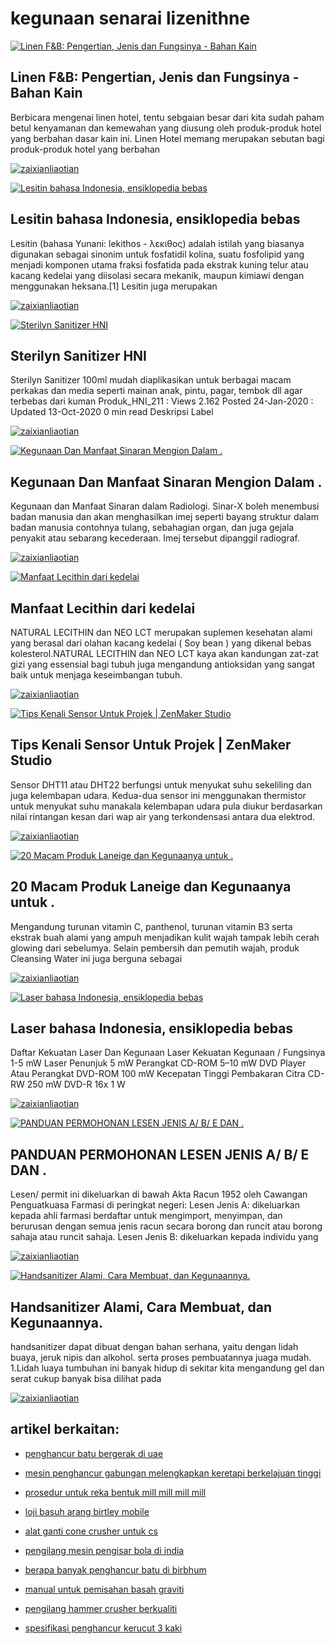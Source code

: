 # kegunaan senarai lizenithne
<a href="https://mnn.zoosnet.net/LR/Chatpre.aspx?id=MNN94995150&p=https://topgrinding.com/" target="_blank">![Linen F&B: Pengertian, Jenis dan Fungsinya - Bahan Kain](https://github.com/technlg/images/blob/main/4.jpg)</a>
## Linen F&B: Pengertian, Jenis dan Fungsinya - Bahan Kain
Berbicara mengenai linen hotel, tentu sebgaian besar dari kita sudah paham betul kenyamanan dan kemewahan yang diusung oleh produk-produk hotel yang berbahan dasar kain ini. Linen Hotel memang merupakan sebutan bagi produk-produk hotel yang berbahan 
<a href="https://mnn.zoosnet.net/LR/Chatpre.aspx?id=MNN94995150&p=https://topgrinding.com/" target="_blank"><img src="https://github.com/technlg/images/raw/main/chat11.jpg" alt="zaixianliaotian"/></a><a href="//whatsapp.shibangsoft.com/WhatsApp.php" ><img src="https://github.com/technlg/images/raw/main/chat11.png" alt=""></a>
<a href="https://mnn.zoosnet.net/LR/Chatpre.aspx?id=MNN94995150&p=https://topgrinding.com/" target="_blank">![Lesitin bahasa Indonesia, ensiklopedia bebas](https://github.com/technlg/images/blob/main/41.jpg)</a>
## Lesitin bahasa Indonesia, ensiklopedia bebas
Lesitin (bahasa Yunani: lekithos - λεκιθος) adalah istilah yang biasanya digunakan sebagai sinonim untuk fosfatidil kolina, suatu fosfolipid yang menjadi komponen utama fraksi fosfatida pada ekstrak kuning telur atau kacang kedelai yang diisolasi secara mekanik, maupun kimiawi dengan menggunakan heksana.[1] Lesitin juga merupakan 
<a href="https://mnn.zoosnet.net/LR/Chatpre.aspx?id=MNN94995150&p=https://topgrinding.com/" target="_blank"><img src="https://github.com/technlg/images/raw/main/chat11.jpg" alt="zaixianliaotian"/></a><a href="//whatsapp.shibangsoft.com/WhatsApp.php" ><img src="https://github.com/technlg/images/raw/main/chat11.png" alt=""></a>
<a href="https://mnn.zoosnet.net/LR/Chatpre.aspx?id=MNN94995150&p=https://topgrinding.com/" target="_blank">![Sterilyn Sanitizer HNI](https://github.com/technlg/images/blob/main/34.jpg)</a>
## Sterilyn Sanitizer HNI
Sterilyn Sanitizer 100ml mudah diaplikasikan untuk berbagai macam perkakas dan media seperti mainan anak, pintu, pagar, tembok dll agar terbebas dari kuman Produk_HNI_211 : Views 2.162 Posted 24-Jan-2020 : Updated 13-Oct-2020 0 min read Deskripsi Label
<a href="https://mnn.zoosnet.net/LR/Chatpre.aspx?id=MNN94995150&p=https://topgrinding.com/" target="_blank"><img src="https://github.com/technlg/images/raw/main/chat11.jpg" alt="zaixianliaotian"/></a><a href="//whatsapp.shibangsoft.com/WhatsApp.php" ><img src="https://github.com/technlg/images/raw/main/chat11.png" alt=""></a>
<a href="https://mnn.zoosnet.net/LR/Chatpre.aspx?id=MNN94995150&p=https://topgrinding.com/" target="_blank">![Kegunaan Dan Manfaat Sinaran Mengion Dalam .](https://github.com/technlg/images/blob/main/22.jpg)</a>
## Kegunaan Dan Manfaat Sinaran Mengion Dalam .
Kegunaan dan Manfaat Sinaran dalam Radiologi. Sinar-X boleh menembusi badan manusia dan akan menghasilkan imej seperti bayang struktur dalam badan manusia contohnya tulang, sebahagian organ, dan juga gejala penyakit atau sebarang kecederaan. Imej tersebut dipanggil radiograf.
<a href="https://mnn.zoosnet.net/LR/Chatpre.aspx?id=MNN94995150&p=https://topgrinding.com/" target="_blank"><img src="https://github.com/technlg/images/raw/main/chat11.jpg" alt="zaixianliaotian"/></a><a href="//whatsapp.shibangsoft.com/WhatsApp.php" ><img src="https://github.com/technlg/images/raw/main/chat11.png" alt=""></a>
<a href="https://mnn.zoosnet.net/LR/Chatpre.aspx?id=MNN94995150&p=https://topgrinding.com/" target="_blank">![Manfaat Lecithin dari kedelai](https://github.com/technlg/images/blob/main/61.jpg)</a>
## Manfaat Lecithin dari kedelai
NATURAL LECITHIN dan NEO LCT merupakan suplemen kesehatan alami yang berasal dari olahan kacang kedelai ( Soy bean ) yang dikenal bebas kolesterol.NATURAL LECITHIN dan NEO LCT kaya akan kandungan zat-zat gizi yang essensial bagi tubuh juga mengandung antioksidan yang sangat baik untuk menjaga keseimbangan tubuh. 
<a href="https://mnn.zoosnet.net/LR/Chatpre.aspx?id=MNN94995150&p=https://topgrinding.com/" target="_blank"><img src="https://github.com/technlg/images/raw/main/chat11.jpg" alt="zaixianliaotian"/></a><a href="//whatsapp.shibangsoft.com/WhatsApp.php" ><img src="https://github.com/technlg/images/raw/main/chat11.png" alt=""></a>
<a href="https://mnn.zoosnet.net/LR/Chatpre.aspx?id=MNN94995150&p=https://topgrinding.com/" target="_blank">![Tips Kenali Sensor Untuk Projek | ZenMaker Studio](https://github.com/technlg/images/blob/main/19.jpg)</a>
## Tips Kenali Sensor Untuk Projek | ZenMaker Studio
Sensor DHT11 atau DHT22 berfungsi untuk menyukat suhu sekeliling dan juga kelembapan udara. Kedua-dua sensor ini menggunakan thermistor untuk menyukat suhu manakala kelembapan udara pula diukur berdasarkan nilai rintangan kesan dari wap air yang terkondensasi antara dua elektrod.
<a href="https://mnn.zoosnet.net/LR/Chatpre.aspx?id=MNN94995150&p=https://topgrinding.com/" target="_blank"><img src="https://github.com/technlg/images/raw/main/chat11.jpg" alt="zaixianliaotian"/></a><a href="//whatsapp.shibangsoft.com/WhatsApp.php" ><img src="https://github.com/technlg/images/raw/main/chat11.png" alt=""></a>
<a href="https://mnn.zoosnet.net/LR/Chatpre.aspx?id=MNN94995150&p=https://topgrinding.com/" target="_blank">![20 Macam Produk Laneige dan Kegunaanya untuk .](https://github.com/technlg/images/blob/main/49.jpg)</a>
## 20 Macam Produk Laneige dan Kegunaanya untuk .
Mengandung turunan vitamin C, panthenol, turunan vitamin B3 serta ekstrak buah alami yang ampuh menjadikan kulit wajah tampak lebih cerah glowing dari sebelumya. Selain pembersih dan pemutih wajah, produk Cleansing Water ini juga berguna sebagai
<a href="https://mnn.zoosnet.net/LR/Chatpre.aspx?id=MNN94995150&p=https://topgrinding.com/" target="_blank"><img src="https://github.com/technlg/images/raw/main/chat11.jpg" alt="zaixianliaotian"/></a><a href="//whatsapp.shibangsoft.com/WhatsApp.php" ><img src="https://github.com/technlg/images/raw/main/chat11.png" alt=""></a>
<a href="https://mnn.zoosnet.net/LR/Chatpre.aspx?id=MNN94995150&p=https://topgrinding.com/" target="_blank">![Laser bahasa Indonesia, ensiklopedia bebas](https://github.com/technlg/images/blob/main/27.jpg)</a>
## Laser bahasa Indonesia, ensiklopedia bebas
Daftar Kekuatan Laser Dan Kegunaan Laser Kekuatan Kegunaan / Fungsinya 1-5 mW Laser Penunjuk 5 mW Perangkat CD-ROM 5–10 mW DVD Player Atau Perangkat DVD-ROM 100 mW Kecepatan Tinggi Pembakaran Citra CD-RW 250 mW DVD-R 16x 1 W
<a href="https://mnn.zoosnet.net/LR/Chatpre.aspx?id=MNN94995150&p=https://topgrinding.com/" target="_blank"><img src="https://github.com/technlg/images/raw/main/chat11.jpg" alt="zaixianliaotian"/></a><a href="//whatsapp.shibangsoft.com/WhatsApp.php" ><img src="https://github.com/technlg/images/raw/main/chat11.png" alt=""></a>
<a href="https://mnn.zoosnet.net/LR/Chatpre.aspx?id=MNN94995150&p=https://topgrinding.com/" target="_blank">![PANDUAN PERMOHONAN LESEN JENIS A/ B/ E DAN .](https://github.com/technlg/images/blob/main/7.jpg)</a>
## PANDUAN PERMOHONAN LESEN JENIS A/ B/ E DAN .
Lesen/ permit ini dikeluarkan di bawah Akta Racun 1952 oleh Cawangan Penguatkuasa Farmasi di peringkat negeri: Lesen Jenis A: dikeluarkan kepada ahli farmasi berdaftar untuk mengimport, menyimpan, dan berurusan dengan semua jenis racun secara borong dan runcit atau borong sahaja atau runcit sahaja. Lesen Jenis B: dikeluarkan kepada individu yang 
<a href="https://mnn.zoosnet.net/LR/Chatpre.aspx?id=MNN94995150&p=https://topgrinding.com/" target="_blank"><img src="https://github.com/technlg/images/raw/main/chat11.jpg" alt="zaixianliaotian"/></a><a href="//whatsapp.shibangsoft.com/WhatsApp.php" ><img src="https://github.com/technlg/images/raw/main/chat11.png" alt=""></a>
<a href="https://mnn.zoosnet.net/LR/Chatpre.aspx?id=MNN94995150&p=https://topgrinding.com/" target="_blank">![Handsanitizer Alami, Cara Membuat, dan Kegunaannya.](https://github.com/technlg/images/blob/main/30.jpg)</a>
## Handsanitizer Alami, Cara Membuat, dan Kegunaannya.
handsanitizer dapat dibuat dengan bahan serhana, yaitu dengan lidah buaya, jeruk nipis dan alkohol. serta proses pembuatannya juaga mudah. 1.Lidah luaya tumbuhan ini banyak hidup di sekitar kita mengandung gel dan serat cukup banyak bisa dilihat pada 
<a href="https://mnn.zoosnet.net/LR/Chatpre.aspx?id=MNN94995150&p=https://topgrinding.com/" target="_blank"><img src="https://github.com/technlg/images/raw/main/chat11.jpg" alt="zaixianliaotian"/></a><a href="//whatsapp.shibangsoft.com/WhatsApp.php" ><img src="https://github.com/technlg/images/raw/main/chat11.png" alt=""></a>
## artikel berkaitan:
* [penghancur batu bergerak di uae](penghancur%20batu%20bergerak%20di%20uae.md)
* [mesin penghancur gabungan melengkapkan keretapi berkelajuan tinggi](mesin%20penghancur%20gabungan%20melengkapkan%20keretapi%20berkelajuan%20tinggi.md)
* [prosedur untuk reka bentuk mill mill mill mill](prosedur%20untuk%20reka%20bentuk%20mill%20mill%20mill%20mill.md)
* [loji basuh arang birtley mobile](loji%20basuh%20arang%20birtley%20mobile.md)
* [alat ganti cone crusher untuk cs](alat%20ganti%20cone%20crusher%20untuk%20cs.md)
* [pengilang mesin pengisar bola di india](pengilang%20mesin%20pengisar%20bola%20di%20india.md)
* [berapa banyak penghancur batu di birbhum](berapa%20banyak%20penghancur%20batu%20di%20birbhum.md)
* [manual untuk pemisahan basah graviti](manual%20untuk%20pemisahan%20basah%20graviti.md)
* [pengilang hammer crusher berkualiti](pengilang%20hammer%20crusher%20berkualiti.md)
* [spesifikasi penghancur kerucut 3 kaki](spesifikasi%20penghancur%20kerucut%203%20kaki.md)
